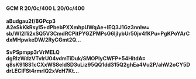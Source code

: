 #### GCM R 20/0c/400 L 20/0c/400
**aBudgau2f/8GPcp3**<br/>**A2eSkKkRsyl5+dPbebPXXmhpUWqAe+lEQ3J1Gz3nnlw=**<br/>**sb/WI2I1i2xSQ5V3CmdRCPitPYGZPMPsG6IjIybUr50jv4fKPu+PgKPoYArCdxMHpwkeDW/2RyCGmt2Q...**<br/><br/>
**SvPSpmpp3rVrMELQ**<br/>**dgRIzWdzVTvIrU04vdmTiDuk/SMOPlyCWFP+54HitdA=**<br/>**q8sK918S1cCXxWS8eldSD3uLiz95QQ1dd315Q2ghEa4Vu2P/ahW2oCY5DdrLECIFSt4rmrlQ2xVcH7Kt...**